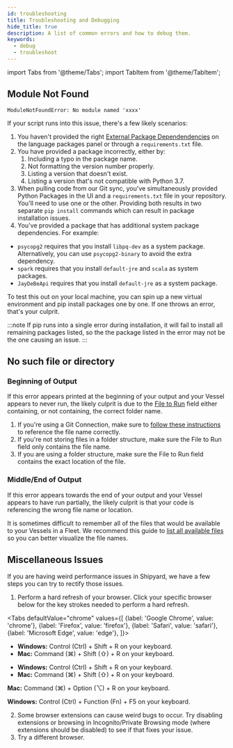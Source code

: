 ```yaml
---
id: troubleshooting
title: Troubleshooting and Debugging
hide_title: true
description: A list of common errors and how to debug them.
keywords:
  - debug
  - troubleshoot
---
```


import Tabs from '@theme/Tabs';
import TabItem from '@theme/TabItem';

## Module Not Found

`ModuleNotFoundError: No module named 'xxxx'`

If your script runs into this issue, there's a few likely scenarios:
1. You haven't provided the right [External Package Dependendencies](reference/packages/external-package-dependencies.md) on the language packages panel or through a `requirements.txt` file.
2. You have provided a package incorrectly, either by:
   1. Including a typo in the package name.
   2. Not formatting the version number properly.
   3. Listing a version that doesn't exist.
   4. Listing a version that's not compatible with Python 3.7.
3. When pulling code from our Git sync, you've simultaneously provided Python Packages in the UI and a `requirements.txt` file in your repository. You'll need to use one or the other. Providing both results in two separate `pip install` commands which can result in package installation issues.
4. You've provided a package that has additional system package dependencies. For example:

- `psycopg2` requires that you install `libpq-dev` as a system package. Alternatively, you can use `psycopg2-binary` to avoid the extra dependency.
- `spark` requires that you install `default-jre` and `scala` as system packages.
- `JayDeBeApi` requires that you install `default-jre` as a system package.

To test this out on your local machine, you can spin up a new virtual environment and pip install packages one by one. If one throws an error, that's your culprit.

:::note
If pip runs into a single error during installation, it will fail to install all remaining packages listed, so the the package listed in the error may not be the one causing an issue.
:::

## No such file or directory

### Beginning of Output
If this error appears printed at the beginning of your output and your Vessel appears to never run, the likely culprit is due to the [File to Run](reference/code/code-overview.md) field either containing, or not containing, the correct folder name.

1. If you're using a Git Connection, make sure to [follow these instructions](reference/code/git-connection.md#accessing-code-from-git) to reference the file name correctly.
2. If you're not storing files in a folder structure, make sure the File to Run field only contains the file name.
3. If you are using a folder structure, make sure the File to Run field contains the exact location of the file.

### Middle/End of Output
If this error appears towards the end of your output and your Vessel appears to have run partially, the likely culprit is that your code is referencing the wrong file name or location.

It is sometimes difficult to remember all of the files that would be available to your Vessels in a Fleet. We recommend this guide to [list all available files](how-tos/fleets/see-all-files.md) so you can better visualize the file names.

## Miscellaneous Issues
If you are having weird performance issues in Shipyard, we have a few steps you can try to rectify those issues. 

1. Perform a hard refresh of your browser. Click your specific browser below for the key strokes needed to perform a hard refresh.

<Tabs
defaultValue="chrome"
values={[
{label: 'Google Chrome', value: 'chrome'},
{label: 'Firefox', value: 'firefox'},
{label: 'Safari', value: 'safari'},
{label: 'Microsoft Edge', value: 'edge'},
]}>
<TabItem value="chrome">

- **Windows:** Control (Ctrl) + Shift + R on your keyboard.  
- **Mac:** Command (⌘) + Shift (⇧) + R on your keyboard.

</TabItem>

<TabItem value="firefox">

- **Windows:** Control (Ctrl) + Shift + R on your keyboard.
- **Mac:** Command (⌘) + Shift (⇧) + R on your keyboard.

</TabItem>
<TabItem value="safari">

**Mac:** Command (⌘) + Option (⌥) + R on your keyboard.

</TabItem>

<TabItem value="edge">

**Windows:** Control (Ctrl) + Function (Fn) + F5 on your keyboard.

</TabItem>

</Tabs>

2. Some browser extensions can cause weird bugs to occur. Try disabling extensions or browsing in Incognito/Private Browsing mode (where extensions should be disabled) to see if that fixes your issue.
3. Try a different browser.
